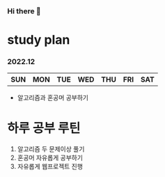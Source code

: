 ### Hi there 👋
<h1>study plan</h1>
<h3>2022.12</h3>
<table>
  <th>SUN</th>
  <th>MON</th>
  <th>TUE</th>
  <th>WED</th>
  <th>THU</th>
  <th>FRI</th>
  <th>SAT</th>
  <tr>
    
  </tr>
</table>
<ul>
  <li>알고리즘과 혼공머 공부하기</li>
</ul>
<h1>하루 공부 루틴</h1>
<ol>
  <li>알고리즘 두 문제이상 풀기</li>
  <li>혼공머 자유롭게 공부하기</li>
  <li>자유롭게 웹프로젝트 진행</li>
</ol>
  
<!--
**daehan-86/daehan-86** is a ✨ _special_ ✨ repository because its `README.md` (this file) appears on your GitHub profile.

Here are some ideas to get you started:

- 🔭 I’m currently working on ...
- 🌱 I’m currently learning ...
- 👯 I’m looking to collaborate on ...
- 🤔 I’m looking for help with ...
- 💬 Ask me about ...
- 📫 How to reach me: ...
- 😄 Pronouns: ...
- ⚡ Fun fact: ...
-->
